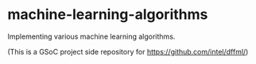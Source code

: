 # machine-learning-algorithms
Implementing various machine learning algorithms.

(This is a GSoC project side repository for https://github.com/intel/dffml/)
